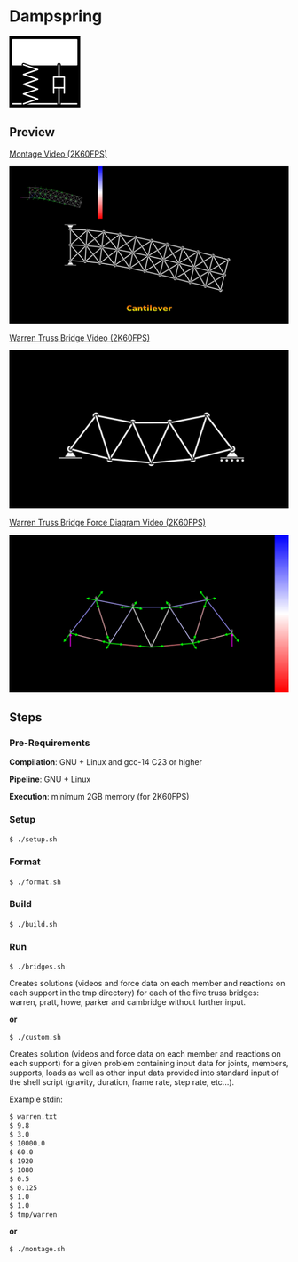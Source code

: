 # Dampspring

![Dampspring Logo](./logo.png)

## Preview

[Montage Video (2K60FPS)](./previewmt.mp4)

![Montage Image](./previewmt.png)

[Warren Truss Bridge Video (2K60FPS)](./preview.mp4)

![Warren Truss Bridge Image](./preview.png)

[Warren Truss Bridge Force Diagram Video (2K60FPS)](./previewfd.mp4)

![Warren Truss Bridge Force Diagram](./previewfd.png)

## Steps

### Pre-Requirements

**Compilation**: GNU + Linux and gcc-14 C23 or higher

**Pipeline**: GNU + Linux

**Execution**: minimum 2GB memory (for 2K60FPS)


### Setup

```$ ./setup.sh```

### Format

```$ ./format.sh```

### Build

```$ ./build.sh```

### Run

```$ ./bridges.sh```

Creates solutions (videos and force data on each member and reactions on each support in the tmp directory) for each of the five truss bridges: warren, pratt, howe, parker and cambridge without further input.

**or**

```$ ./custom.sh```

Creates solution (videos and force data on each member and reactions on each support) for a given problem containing input data for joints, members, supports, loads as well as other input data provided into standard input of the shell script (gravity, duration, frame rate, step rate, etc...).

Example stdin:

```
$ warren.txt
$ 9.8
$ 3.0
$ 10000.0
$ 60.0
$ 1920
$ 1080
$ 0.5
$ 0.125
$ 1.0
$ 1.0
$ tmp/warren
```

**or**

```$ ./montage.sh```
